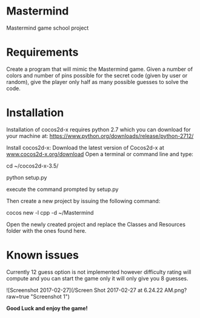 # Mastermind

Mastermind game school project 

# Requirements
 Create a program that will mimic the Mastermind game.  Given a number of colors and number 
 of pins possible for the secret code (given by user or random), give the player only half 
 as many possible guesses to solve the code.

# Installation
Installation of cocos2d-x requires python 2.7 which you can download for your machine at:
https://www.python.org/downloads/release/python-2712/

Install cocos2d-x:
Download the latest version of Cocos2d-x at www.cocos2d-x.org/download
Open a terminal or command line and type:

cd ~/cocos2d-x-3.5/

python setup.py

execute the command prompted by setup.py

Then create a new project by issuing the following command:

cocos new -l cpp -d ~/Mastermind

Open the newly created project and replace the Classes and Resources folder with the ones 
found here.

# Known issues
Currently 12 guess option is not implemented however difficulty rating will compute and you can start the game only it will only give you 8 guesses.


![Screenshot 2017-02-27](/Screen Shot 2017-02-27 at 6.24.22 AM.png?raw=true "Screenshot 1")

<strong>Good Luck and enjoy the game!<strong>

